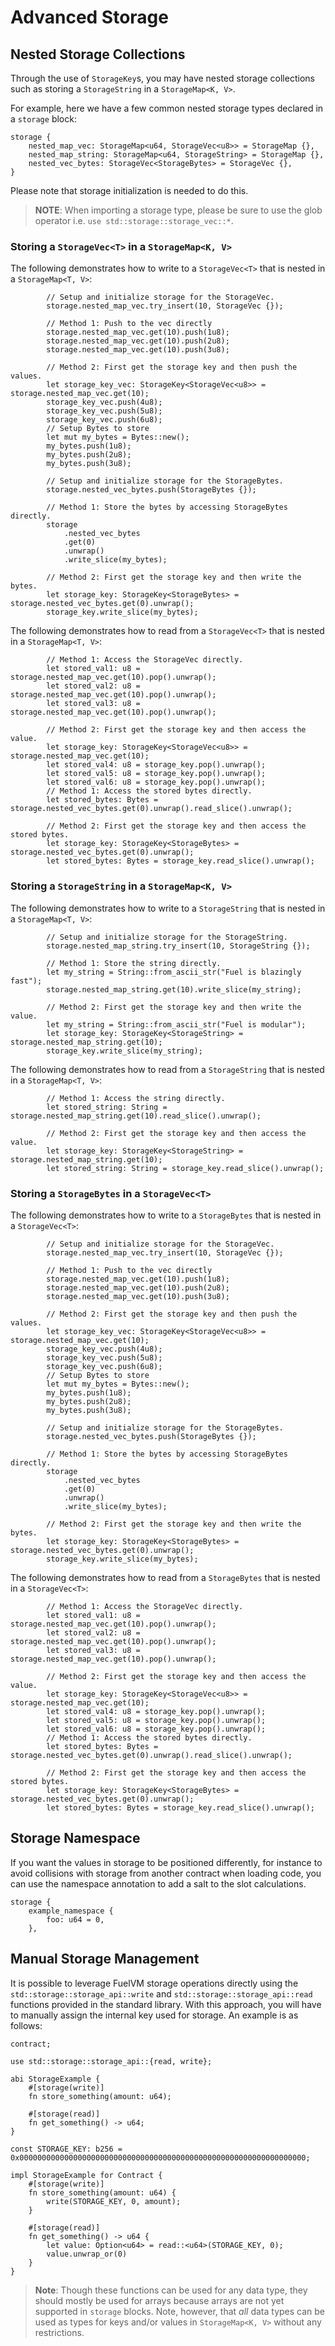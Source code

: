 # Advanced Storage

## Nested Storage Collections

Through the use of `StorageKey`s, you may have nested storage collections such as storing a `StorageString` in a `StorageMap<K, V>`.

For example, here we have a few common nested storage types declared in a `storage` block:

```sway
storage {
    nested_map_vec: StorageMap<u64, StorageVec<u8>> = StorageMap {},
    nested_map_string: StorageMap<u64, StorageString> = StorageMap {},
    nested_vec_bytes: StorageVec<StorageBytes> = StorageVec {},
}
```

Please note that storage initialization is needed to do this.

> **NOTE**: When importing a storage type, please be sure to use the glob operator i.e. `use std::storage::storage_vec::*`.

### Storing a `StorageVec<T>` in a `StorageMap<K, V>`

The following demonstrates how to write to a `StorageVec<T>` that is nested in a `StorageMap<T, V>`:

```sway
        // Setup and initialize storage for the StorageVec.
        storage.nested_map_vec.try_insert(10, StorageVec {});

        // Method 1: Push to the vec directly
        storage.nested_map_vec.get(10).push(1u8);
        storage.nested_map_vec.get(10).push(2u8);
        storage.nested_map_vec.get(10).push(3u8);

        // Method 2: First get the storage key and then push the values.
        let storage_key_vec: StorageKey<StorageVec<u8>> = storage.nested_map_vec.get(10);
        storage_key_vec.push(4u8);
        storage_key_vec.push(5u8);
        storage_key_vec.push(6u8);
        // Setup Bytes to store
        let mut my_bytes = Bytes::new();
        my_bytes.push(1u8);
        my_bytes.push(2u8);
        my_bytes.push(3u8);

        // Setup and initialize storage for the StorageBytes.
        storage.nested_vec_bytes.push(StorageBytes {});

        // Method 1: Store the bytes by accessing StorageBytes directly.
        storage
            .nested_vec_bytes
            .get(0)
            .unwrap()
            .write_slice(my_bytes);

        // Method 2: First get the storage key and then write the bytes.
        let storage_key: StorageKey<StorageBytes> = storage.nested_vec_bytes.get(0).unwrap();
        storage_key.write_slice(my_bytes);
```

The following demonstrates how to read from a `StorageVec<T>` that is nested in a `StorageMap<T, V>`:

```sway
        // Method 1: Access the StorageVec directly.
        let stored_val1: u8 = storage.nested_map_vec.get(10).pop().unwrap();
        let stored_val2: u8 = storage.nested_map_vec.get(10).pop().unwrap();
        let stored_val3: u8 = storage.nested_map_vec.get(10).pop().unwrap();

        // Method 2: First get the storage key and then access the value.
        let storage_key: StorageKey<StorageVec<u8>> = storage.nested_map_vec.get(10);
        let stored_val4: u8 = storage_key.pop().unwrap();
        let stored_val5: u8 = storage_key.pop().unwrap();
        let stored_val6: u8 = storage_key.pop().unwrap();
        // Method 1: Access the stored bytes directly.
        let stored_bytes: Bytes = storage.nested_vec_bytes.get(0).unwrap().read_slice().unwrap();

        // Method 2: First get the storage key and then access the stored bytes.
        let storage_key: StorageKey<StorageBytes> = storage.nested_vec_bytes.get(0).unwrap();
        let stored_bytes: Bytes = storage_key.read_slice().unwrap();
```

### Storing a `StorageString` in a `StorageMap<K, V>`

The following demonstrates how to write to a `StorageString` that is nested in a `StorageMap<T, V>`:

```sway
        // Setup and initialize storage for the StorageString.
        storage.nested_map_string.try_insert(10, StorageString {});

        // Method 1: Store the string directly.
        let my_string = String::from_ascii_str("Fuel is blazingly fast");
        storage.nested_map_string.get(10).write_slice(my_string);

        // Method 2: First get the storage key and then write the value.
        let my_string = String::from_ascii_str("Fuel is modular");
        let storage_key: StorageKey<StorageString> = storage.nested_map_string.get(10);
        storage_key.write_slice(my_string);
```

The following demonstrates how to read from a `StorageString` that is nested in a `StorageMap<T, V>`:

```sway
        // Method 1: Access the string directly.
        let stored_string: String = storage.nested_map_string.get(10).read_slice().unwrap();

        // Method 2: First get the storage key and then access the value.
        let storage_key: StorageKey<StorageString> = storage.nested_map_string.get(10);
        let stored_string: String = storage_key.read_slice().unwrap();
```

### Storing a `StorageBytes` in a `StorageVec<T>`

The following demonstrates how to write to a `StorageBytes` that is nested in a `StorageVec<T>`:

```sway
        // Setup and initialize storage for the StorageVec.
        storage.nested_map_vec.try_insert(10, StorageVec {});

        // Method 1: Push to the vec directly
        storage.nested_map_vec.get(10).push(1u8);
        storage.nested_map_vec.get(10).push(2u8);
        storage.nested_map_vec.get(10).push(3u8);

        // Method 2: First get the storage key and then push the values.
        let storage_key_vec: StorageKey<StorageVec<u8>> = storage.nested_map_vec.get(10);
        storage_key_vec.push(4u8);
        storage_key_vec.push(5u8);
        storage_key_vec.push(6u8);
        // Setup Bytes to store
        let mut my_bytes = Bytes::new();
        my_bytes.push(1u8);
        my_bytes.push(2u8);
        my_bytes.push(3u8);

        // Setup and initialize storage for the StorageBytes.
        storage.nested_vec_bytes.push(StorageBytes {});

        // Method 1: Store the bytes by accessing StorageBytes directly.
        storage
            .nested_vec_bytes
            .get(0)
            .unwrap()
            .write_slice(my_bytes);

        // Method 2: First get the storage key and then write the bytes.
        let storage_key: StorageKey<StorageBytes> = storage.nested_vec_bytes.get(0).unwrap();
        storage_key.write_slice(my_bytes);
```

The following demonstrates how to read from a `StorageBytes` that is nested in a `StorageVec<T>`:

```sway
        // Method 1: Access the StorageVec directly.
        let stored_val1: u8 = storage.nested_map_vec.get(10).pop().unwrap();
        let stored_val2: u8 = storage.nested_map_vec.get(10).pop().unwrap();
        let stored_val3: u8 = storage.nested_map_vec.get(10).pop().unwrap();

        // Method 2: First get the storage key and then access the value.
        let storage_key: StorageKey<StorageVec<u8>> = storage.nested_map_vec.get(10);
        let stored_val4: u8 = storage_key.pop().unwrap();
        let stored_val5: u8 = storage_key.pop().unwrap();
        let stored_val6: u8 = storage_key.pop().unwrap();
        // Method 1: Access the stored bytes directly.
        let stored_bytes: Bytes = storage.nested_vec_bytes.get(0).unwrap().read_slice().unwrap();

        // Method 2: First get the storage key and then access the stored bytes.
        let storage_key: StorageKey<StorageBytes> = storage.nested_vec_bytes.get(0).unwrap();
        let stored_bytes: Bytes = storage_key.read_slice().unwrap();
```

## Storage Namespace

If you want the values in storage to be positioned differently, for instance to avoid collisions with storage from another contract when loading code, you can use the namespace annotation to add a salt to the slot calculations.

```sway
storage {
    example_namespace {
        foo: u64 = 0,
    },
```

## Manual Storage Management

It is possible to leverage FuelVM storage operations directly using the `std::storage::storage_api::write` and `std::storage::storage_api::read` functions provided in the standard library. With this approach, you will have to manually assign the internal key used for storage. An example is as follows:

```sway
contract;

use std::storage::storage_api::{read, write};

abi StorageExample {
    #[storage(write)]
    fn store_something(amount: u64);

    #[storage(read)]
    fn get_something() -> u64;
}

const STORAGE_KEY: b256 = 0x0000000000000000000000000000000000000000000000000000000000000000;

impl StorageExample for Contract {
    #[storage(write)]
    fn store_something(amount: u64) {
        write(STORAGE_KEY, 0, amount);
    }

    #[storage(read)]
    fn get_something() -> u64 {
        let value: Option<u64> = read::<u64>(STORAGE_KEY, 0);
        value.unwrap_or(0)
    }
}

```

> **Note**: Though these functions can be used for any data type, they should mostly be used for arrays because arrays are not yet supported in `storage` blocks. Note, however, that _all_ data types can be used as types for keys and/or values in `StorageMap<K, V>` without any restrictions.
